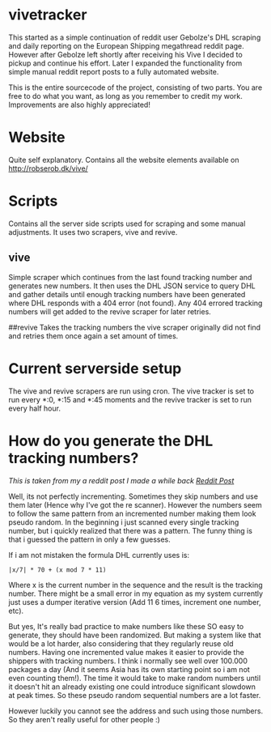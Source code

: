 # vivetracker
This started as a simple continuation of reddit user Gebolze's DHL scraping and daily reporting on the European Shipping megathread reddit page. However after Gebolze left shortly after receiving his Vive I decided to pickup and continue his effort. Later I expanded the functionality from simple manual reddit report posts to a fully automated website.

This is the entire sourcecode of the project, consisting of two parts.
You are free to do what you want, as long as you remember to credit my work. Improvements are also highly appreciated!

# Website
Quite self explanatory. Contains all the website elements available on http://robserob.dk/vive/

# Scripts
Contains all the server side scripts used for scraping and some manual adjustments.
It uses two scrapers, vive and revive.
## vive
Simple scraper which continues from the last found tracking number and generates new numbers. It then uses the DHL JSON service to query DHL and gather details until enough tracking numbers have been generated where DHL responds with a 404 error (not found). 
Any 404 errored tracking numbers will get added to the revive scraper for later retries.

##revive
Takes the tracking numbers the vive scraper originally did not find and retries them once again a set amount of times.

# Current serverside setup
The vive and revive scrapers are run using cron. The vive tracker is set to run every *:0, *:15 and *:45 moments and the revive tracker is set to run every half hour.

# How do you generate the DHL tracking numbers?
*This is taken from my a reddit post I made a while back [Reddit Post](https://www.reddit.com/r/Vive/comments/4cpcgc/shipping_megathread_euukch/d2q3p74)*

Well, its not perfectly incrementing. Sometimes they skip numbers and use them later (Hence why I've got the re scanner). However the numbers seem to follow the same pattern from an incremented number making them look pseudo random. In the beginning i just scanned every single tracking number, but i quickly realized that there was a pattern. The funny thing is that i guessed the pattern in only a few guesses.

If i am not mistaken the formula DHL currently uses is:
```
|x/7| * 70 + (x mod 7 * 11)
```

Where x is the current number in the sequence and the result is the tracking number. There might be a small error in my equation as my system currently just uses a dumper iterative version (Add 11 6 times, increment one number, etc).

But yes, It's really bad practice to make numbers like these SO easy to generate, they should have been randomized. But making a system like that would be a lot harder, also considering that they regularly reuse old numbers. Having one incremented value makes it easier to provide the shippers with tracking numbers. I think i normally see well over 100.000 packages a day (And it seems Asia has its own starting point so i am not even counting them!). The time it would take to make random numbers until it doesn't hit an already existing one could introduce significant slowdown at peak times. So these pseudo random sequential numbers are a lot faster.

However luckily you cannot see the address and such using those numbers. So they aren't really useful for other people :)
